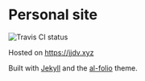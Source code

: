 # Personal site

![Travis CI status](https://api.travis-ci.org/jjdelvalle/jjdv.svg?branch=master)

Hosted on https://jjdv.xyz

Built with [Jekyll](http://jekyllrb.com/) and the [al-folio](https://github.com/alshedivat/al-folio) theme.
